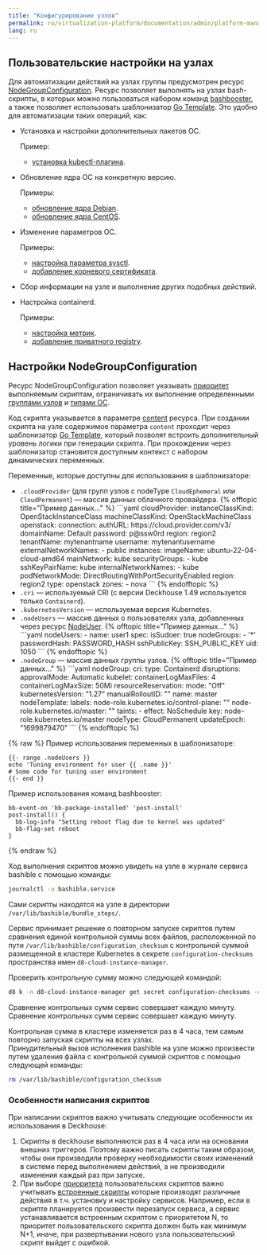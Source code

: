 ```yaml
---
title: "Конфигурирование узлов"
permalink: ru/virtualization-platform/documentation/admin/platform-management/node-management/configuration.html
lang: ru
---
```


## Пользовательские настройки на узлах

Для автоматизации действий на узлах группы предусмотрен ресурс [NodeGroupConfiguration](../../../reference/cr.html#nodegroupconfiguration). Ресурс позволяет выполнять на узлах bash-скрипты, в которых можно пользоваться набором команд [bashbooster](https://github.com/deckhouse/deckhouse/tree/main/candi/bashible/bashbooster), а также позволяет использовать шаблонизатор [Go Template](https://pkg.go.dev/text/template). Это удобно для автоматизации таких операций, как:

- Установка и настройки дополнительных пакетов ОС.

  Пример:
  - [установка kubectl-плагина](./configuration-containerd.html#установка-плагина-cert-manager-для-kubectl-на-master-узлах).

- Обновление ядра ОС на конкретную версию.

  Примеры:
  - [обновление ядра Debian](./configuration-os.html#для-дистрибутивов-основанных-на-debian).
  - [обновление ядра CentOS](./configuration-os.html#для-дистрибутивов-основанных-на-centos).

- Изменение параметров ОС.

  Примеры:
  - [настройка параметра sysctl](./configuration-os.html#задание-параметра-sysctl).
  - [добавление корневого сертификата](./configuration-os.html#добавление-registry-с-авторизацией).

- Сбор информации на узле и выполнение других подобных действий.

- Настройка containerd.

  Примеры:
  - [настройка метрик](./configure-containerd.html#дополнительные-настройки-containerd).
  - [добавление приватного registry](./configure-containerd.html#добавление-дополнительного-registry).

## Настройки NodeGroupConfiguration

Ресурс NodeGroupConfiguration позволяет указывать [приоритет](../../../reference/cr.html#nodegroupconfiguration-v1alpha1-spec-weight) выполняемым скриптам, ограничивать их выполнение определенными [группами узлов](../../../reference/cr.html#nodegroupconfiguration-v1alpha1-spec-nodegroups) и [типами ОС](../../../reference/cr.html#nodegroupconfiguration-v1alpha1-spec-bundles).

Код скрипта указывается в параметре [content](../../../reference/cr.html#nodegroupconfiguration-v1alpha1-spec-content) ресурса. При создании скрипта на узле содержимое параметра `content` проходит через шаблонизатор [Go Template](https://pkg.go.dev/text/template), который позволят встроить дополнительный уровень логики при генерации скрипта. При прохождении через шаблонизатор становится доступным контекст с набором динамических переменных.

Переменные, которые доступны для использования в шаблонизаторе:
<ul>
<li><code>.cloudProvider</code> (для групп узлов с nodeType <code>CloudEphemeral</code> или <code>CloudPermanent</code>) — массив данных облачного провайдера.
{% offtopic title="Пример данных..." %}
```yaml
cloudProvider:
  instanceClassKind: OpenStackInstanceClass
  machineClassKind: OpenStackMachineClass
  openstack:
    connection:
      authURL: https://cloud.provider.com/v3/
      domainName: Default
      password: p@ssw0rd
      region: region2
      tenantName: mytenantname
      username: mytenantusername
    externalNetworkNames:
    - public
    instances:
      imageName: ubuntu-22-04-cloud-amd64
      mainNetwork: kube
      securityGroups:
      - kube
      sshKeyPairName: kube
    internalNetworkNames:
    - kube
    podNetworkMode: DirectRoutingWithPortSecurityEnabled
  region: region2
  type: openstack
  zones:
  - nova
```
{% endofftopic %}</li>
<li><code>.cri</code> — используемый CRI (с версии Deckhouse 1.49 используется только <code>Containerd</code>).</li>
<li><code>.kubernetesVersion</code> — используемая версия Kubernetes.</li>
<li><code>.nodeUsers</code> — массив данных о пользователях узла, добавленных через ресурс <a href="cr.html#nodeuser">NodeUser</a>.
{% offtopic title="Пример данных..." %}
```yaml
nodeUsers:
- name: user1
  spec:
    isSudoer: true
    nodeGroups:
    - '*'
    passwordHash: PASSWORD_HASH
    sshPublicKey: SSH_PUBLIC_KEY
    uid: 1050
```
{% endofftopic %}
</li>
<li><code>.nodeGroup</code> — массив данных группы узлов.
{% offtopic title="Пример данных..." %}
```yaml
nodeGroup:
  cri:
    type: Containerd
  disruptions:
    approvalMode: Automatic
  kubelet:
    containerLogMaxFiles: 4
    containerLogMaxSize: 50Mi
    resourceReservation:
      mode: "Off"
  kubernetesVersion: "1.27"
  manualRolloutID: ""
  name: master
  nodeTemplate:
    labels:
      node-role.kubernetes.io/control-plane: ""
      node-role.kubernetes.io/master: ""
    taints:
    - effect: NoSchedule
      key: node-role.kubernetes.io/master
  nodeType: CloudPermanent
  updateEpoch: "1699879470"
```
{% endofftopic %}</li>
</ul>
{% raw %}
Пример использования переменных в шаблонизаторе:

```shell
{{- range .nodeUsers }}
echo 'Tuning environment for user {{ .name }}'
# Some code for tuning user environment
{{- end }}
```

Пример использования команд bashbooster:

```shell
bb-event-on 'bb-package-installed' 'post-install'
post-install() {
  bb-log-info "Setting reboot flag due to kernel was updated"
  bb-flag-set reboot
}
```
{% endraw %}

Ход выполнения скриптов можно увидеть на узле в журнале сервиса bashible c помощью команды:

```bash
journalctl -u bashible.service
```  

Сами скрипты находятся на узле в директории `/var/lib/bashible/bundle_steps/`.

Сервис принимает решение о повторном запуске скриптов путем сравнения единой контрольной суммы всех файлов, расположенной по пути `/var/lib/bashible/configuration_checksum` с контрольной суммой размещенной в кластере Kubernetes в секрете `configuration-checksums` пространства имен `d8-cloud-instance-manager`.

Проверить контрольную сумму можно следующей командой:

```bash
d8 k -n d8-cloud-instance-manager get secret configuration-checksums -o yaml
```  

Сравнение контрольных сумм сервис совершает каждую минуту.
Сравнение контрольных сумм сервис совершает каждую минуту.

Контрольная сумма в кластере изменяется раз в 4 часа, тем самым повторно запуская скрипты на всех узлах.  
Принудительный вызов исполнения bashible на узле можно произвести путем удаления файла с контрольной суммой скриптов с помощью следующей команды:

```bash
rm /var/lib/bashible/configuration_checksum
```  

### Особенности написания скриптов

При написании скриптов важно учитывать следующие особенности их использования в Deckhouse:

1. Скрипты в deckhouse выполняются раз в 4 часа или на основании внешних триггеров. Поэтому важно писать скрипты таким образом, чтобы они производили проверку необходимости своих изменений в системе перед выполнением действий, а не производили изменения каждый раз при запуске.
1. При выборе [приоритета](../../../reference/cr.html#nodegroupconfiguration-v1alpha1-spec-weight) пользовательских скриптов важно учитывать [встроенные скрипты](https://github.com/deckhouse/deckhouse/tree/main/candi/bashible/common-steps/node-group) которые производят различные действия в т.ч. установку и настройку сервисов. Например, если в скрипте планируется произвести перезапуск сервиса, а сервис устанавливается встроенным скриптом с приоритетом N, то приоритет пользовательского скрипта должен быть как минимум N+1, иначе, при развертывании нового узла пользовательский скрипт выйдет с ошибкой.
